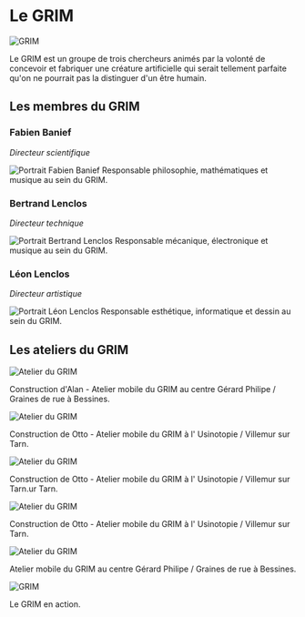 # Le GRIM

![GRIM](/sources/grim-logo/grim-logo-noir.png)

Le GRIM est un groupe de trois chercheurs animés par la volonté de concevoir et fabriquer une créature artificielle qui serait tellement parfaite qu'on ne pourrait pas la distinguer d'un être humain.

## Les membres du GRIM

### Fabien Banief 
*Directeur scientifique*

![Portrait Fabien Banief](/ressources/photos/FABIEN_2_SMALL.jpg)
Responsable philosophie, mathématiques et musique au sein du GRIM.

### Bertrand Lenclos

*Directeur technique*

![Portrait Bertrand Lenclos](/ressources/photos/BERTRAND_1_SMALL.jpg)
Responsable mécanique, électronique et musique au sein du GRIM.

### Léon Lenclos

*Directeur artistique*

![Portrait Léon Lenclos](/ressources/photos/LEON_1_SMALL.jpg)
Responsable esthétique, informatique et dessin au sein du GRIM.


## Les ateliers du GRIM

![Atelier du GRIM](/ressources/photos/GRIM_2_SMALL.jpg)

Construction d'Alan - Atelier mobile du GRIM au centre Gérard Philipe / Graines de rue à Bessines.


![Atelier du GRIM](/ressources/photos/otto_leon.JPG)

Construction de Otto - Atelier mobile du GRIM à l' Usinotopie / Villemur sur Tarn.


![Atelier du GRIM](/ressources/photos/BERTRAND_3_SMALL.jpg)

Construction de Otto - Atelier mobile du GRIM à l' Usinotopie / Villemur sur Tarn.ur Tarn.


![Atelier du GRIM](/ressources/photos/FABIEN_4_SMALL.jpg)

Construction de Otto - Atelier mobile du GRIM à l' Usinotopie / Villemur sur Tarn.



![Atelier du GRIM](/ressources/photos/fabi-bessines-avril19.JPG)

Atelier mobile du GRIM au centre Gérard Philipe / Graines de rue à Bessines.

![GRIM](/ressources/photos/GRIM_3_SMALL.jpg)

Le GRIM en action.
